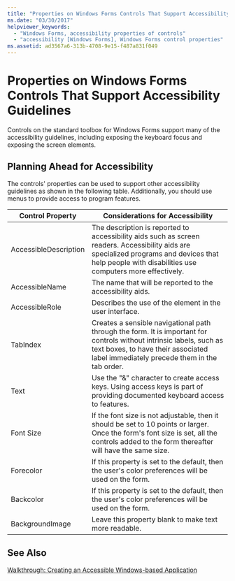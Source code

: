 ```yaml
---
title: "Properties on Windows Forms Controls That Support Accessibility Guidelines"
ms.date: "03/30/2017"
helpviewer_keywords: 
  - "Windows Forms, accessibility properties of controls"
  - "accessibility [Windows Forms], Windows Forms control properties"
ms.assetid: ad3567a6-313b-4708-9e15-f487a831f049
---
```

# Properties on Windows Forms Controls That Support Accessibility Guidelines
Controls on the standard toolbox for Windows Forms support many of the accessibility guidelines, including exposing the keyboard focus and exposing the screen elements.  

## Planning Ahead for Accessibility  
 The controls' properties can be used to support other accessibility guidelines as shown in the following table. Additionally, you should use menus to provide access to program features.  


|Control Property|Considerations for Accessibility|  
|----------------------|--------------------------------------|  
|AccessibleDescription|The description is reported to accessibility aids such as screen readers. Accessibility aids are specialized programs and devices that help people with disabilities use computers more effectively.|  
|AccessibleName|The name that will be reported to the accessibility aids.|  
|AccessibleRole|Describes the use of the element in the user interface.|  
|TabIndex|Creates a sensible navigational path through the form. It is important for controls without intrinsic labels, such as text boxes, to have their associated label immediately precede them in the tab order.|  
|Text|Use the "&" character to create access keys. Using access keys is part of providing documented keyboard access to features.|  
|Font Size|If the font size is not adjustable, then it should be set to 10 points or larger. Once the form's font size is set, all the controls added to the form thereafter will have the same size.|  
|Forecolor|If this property is set to the default, then the user's color preferences will be used on the form.|  
|Backcolor|If this property is set to the default, then the user's color preferences will be used on the form.|  
|BackgroundImage|Leave this property blank to make text more readable.|  

## See Also  
 [Walkthrough: Creating an Accessible Windows-based Application](../../../../docs/framework/winforms/advanced/walkthrough-creating-an-accessible-windows-based-application.md)
